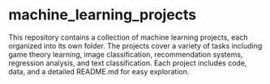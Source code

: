 # machine_learning_projects
This repository contains a collection of machine learning projects, each organized into its own folder. The projects cover a variety of tasks including game theory learning, image classification, recommendation systems, regression analysis, and text classification. Each project includes code, data, and a detailed README.md for easy exploration.
